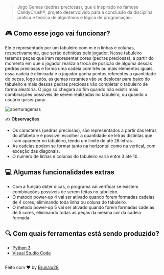 > Jogo Gemas (pedras preciosas), que é inspirado no famoso CandyCrush®, projeto desenvolvido para a conclusão da disciplina prática e teórica de algoritmos e lógica de programação.

## 🎮 Como esse jogo vai funcionar?

Ele é representado por um tabuleiro com m e n linhas e colunas, respectivamente, que serão definidas pelo jogador. Nesse tabuleiro teremos peças que iram representar cores (pedras preciosas), a partir do momento em que o jogador realiza a troca de posição de alguma dessas pedras preciosas e forma uma cadeia com três ou mais elementos iguais, essa cadeia é eliminada e o jogador ganha pontos referentes a quantidade de peças, logo após, as gemas restantes vão se deslocar para baixo do tabuleiro e mais dessas pedras preciosas vão completar o tabuleiro de forma aleatória. O jogo só chegará ao fim quando não existir mais combinações possíveis de serem realizadas no tabuleiro, ou quando o usuário quiser parar.

![aberturagemas](https://user-images.githubusercontent.com/44930475/209264293-dd45cd0a-f42a-4cf2-a043-93d050e0b9a5.png)

  ✍ **Observações**

- Os caracteres (pedras preciosas), são representados a partir das letras do alfabeto e é possivel escolher a quantidade de letras distintas que iram aparecer no tabuleiro, tendo um limite de até 26 letras.
- As cadeias podem se formar tanto na horizontal como na vertical, com exceção das diagonais.
- O número de linhas e colunas do tabuleiro varia entre 3 até 10.

## 💻 Algumas funcionalidades extras

- Com a função obter dicas, o programa vai verificar se existem combinações possíveis de serem feitas no tabuleiro.
- O metodo power-up 4 vai ser ativado quando forem formadas cadeias de 4 cores, eliminando toda linha ou coluna do tabuleiro.
- O metodo power-up 5 vai ser ativado quando forem formadas cadeias de 5 cores, eliminando todas as peças da mesma cor da cadeia formada.

## 🔍 Com quais ferramentas está sendo produzido?

- [Python 3](https://www.python.org/downloads/)
- [Visual Studio Code](https://code.visualstudio.com/)

##

Feito com ♥ by [Brunalu28](https://github.com/Brunalu28)
